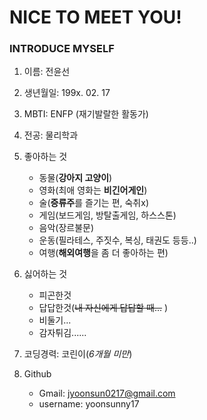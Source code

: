 # NICE TO MEET YOU!

### INTRODUCE MYSELF

1. 이름: 전윤선
2. 생년월일: 199x. 02. 17
3. MBTI: ENFP (재기발랄한 활동가)
4. 전공: 물리학과
5. 좋아하는 것
   * 동물(**강아지 고양이**)
   * 영화(최애 영화는 **비긴어게인**)
   * 술(**증류주**를 즐기는 편, 숙취x)
   * 게임(보드게임, 방탈출게임, 하스스톤)
   * 음악(장르불문)
   * 운동(필라테스, 주짓수, 복싱, 태권도 등등..)
   * 여행(**해외여행**을 좀 더 좋아하는 편)

6. 싫어하는 것
   * 피곤한것
   * 답답한것(~~내 자신에게 답답할 때...~~ )
   * 비둘기...
   * 감자튀김......

7. 코딩경력: 코린이(*6개월 미만*)
8. Github
   * Gmail: jyoonsun0217@gmail.com
   * username: yoonsunny17